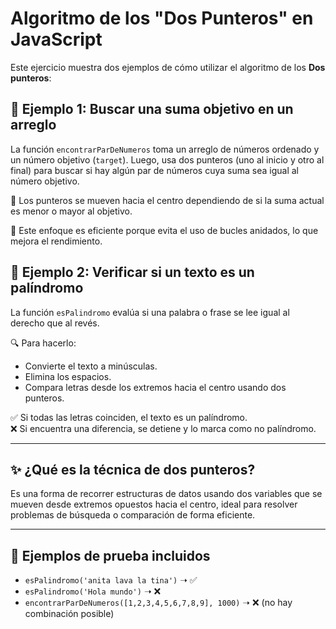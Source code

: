 # Algoritmo de los "Dos Punteros" en JavaScript

Este ejercicio muestra dos ejemplos de cómo utilizar el algoritmo de los **Dos punteros**:

## 📌 Ejemplo 1: Buscar una suma objetivo en un arreglo

La función `encontrarParDeNumeros` toma un arreglo de números ordenado y un número objetivo (`target`). Luego, usa dos punteros (uno al inicio y otro al final) para buscar si hay algún par de números cuya suma sea igual al número objetivo.

🔁 Los punteros se mueven hacia el centro dependiendo de si la suma actual es menor o mayor al objetivo.

🧠 Este enfoque es eficiente porque evita el uso de bucles anidados, lo que mejora el rendimiento.

## 📌 Ejemplo 2: Verificar si un texto es un palíndromo

La función `esPalindromo` evalúa si una palabra o frase se lee igual al derecho que al revés.

🔍 Para hacerlo:
- Convierte el texto a minúsculas.
- Elimina los espacios.
- Compara letras desde los extremos hacia el centro usando dos punteros.

✅ Si todas las letras coinciden, el texto es un palíndromo.  
❌ Si encuentra una diferencia, se detiene y lo marca como no palíndromo.

---

## ✨ ¿Qué es la técnica de dos punteros?

Es una forma de recorrer estructuras de datos usando dos variables que se mueven desde extremos opuestos hacia el centro, ideal para resolver problemas de búsqueda o comparación de forma eficiente.

---

## 🧪 Ejemplos de prueba incluidos

- `esPalindromo('anita lava la tina')` ➝ ✅
- `esPalindromo('Hola mundo')` ➝ ❌
- `encontrarParDeNumeros([1,2,3,4,5,6,7,8,9], 1000)` ➝ ❌ (no hay combinación posible)

